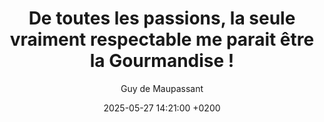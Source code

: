 ---
layout: post
title: "De toutes les passions, la seule vraiment respectable me parait être la Gourmandise !"
link: "https://citations.ouest-france.fr/citation-guy-de-maupassant/passions-seule-vraiment-respectable-parait-14730.html"
author: "Guy de Maupassant"
published_date: "Date N/A"
description: ""
language: "fr"
categories: 
   - Citations
tags: "gastronomie"
og-tags: "gastronomie"
date: "2025-05-27 14:21:00 +0200"
permalink: /:categories/:year/:month/:day/:title/
---